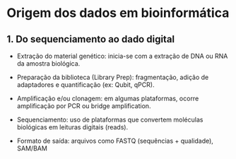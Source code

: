 # Origem dos dados em bioinformática

## 1. Do sequenciamento ao dado digital

- Extração do material genético: inicia-se com a extração de DNA ou RNA da amostra biológica.

- Preparação da biblioteca (Library Prep): fragmentação, adição de adaptadores e quantificação (ex: Qubit, qPCR).

- Amplificação e/ou clonagem: em algumas plataformas, ocorre amplificação por PCR ou bridge amplification.

- Sequenciamento: uso de plataformas que convertem moléculas biológicas em leituras digitais (reads).

- Formato de saída: arquivos como FASTQ (sequências + qualidade), SAM/BAM
